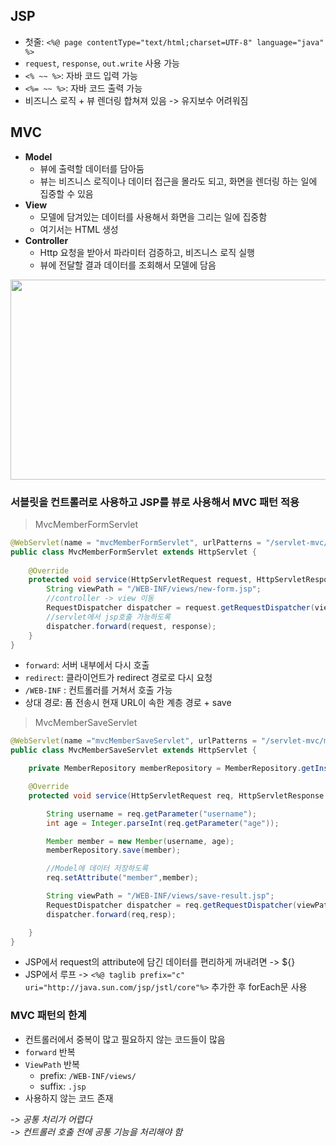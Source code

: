 ## JSP
- 첫줄: `<%@ page contentType="text/html;charset=UTF-8" language="java" %>`
- `request`, `response`, `out.write` 사용 가능
- `<% ~~ %>`: 자바 코드 입력 가능
- `<%= ~~ %>`: 자바 코드 출력 가능
- 비즈니스 로직 + 뷰 렌더링 합쳐져 있음 -> 유지보수 어려워짐

## MVC
- **Model**
  - 뷰에 출력할 데이터를 담아둠
  - 뷰는 비즈니스 로직이나 데이터 접근을 몰라도 되고, 화면을 렌더링 하는 일에 집중할 수 있음
- **View**
  - 모델에 담겨있는 데이터를 사용해서 화면을 그리는 일에 집중함
  - 여기서는 HTML 생성
- **Controller**
  - Http 요청을 받아서 파라미터 검증하고, 비즈니스 로직 실행
  - 뷰에 전달할 결과 데이터를 조회해서 모델에 담음

<img src ="https://user-images.githubusercontent.com/50178026/126802483-69b00d8c-ae0c-4831-bdd9-935991b6fd1b.png" width ="600" height ="320"/>

### 서블릿을 컨트롤러로 사용하고 JSP를 뷰로 사용해서 MVC 패턴 적용
> MvcMemberFormServlet  
```java
@WebServlet(name = "mvcMemberFormServlet", urlPatterns = "/servlet-mvc/members/new-form")
public class MvcMemberFormServlet extends HttpServlet {
    
    @Override
    protected void service(HttpServletRequest request, HttpServletResponse response) throws ServletException, IOException {
        String viewPath = "/WEB-INF/views/new-form.jsp";
        //controller -> view 이동
        RequestDispatcher dispatcher = request.getRequestDispatcher(viewPath);
        //servlet에서 jsp호출 가능하도록
        dispatcher.forward(request, response);
    }
}
```

- `forward`: 서버 내부에서 다시 호출
- `redirect`: 클라이언트가 redirect 경로로 다시 요청
- `/WEB-INF` : 컨트롤러를 거쳐서 호출 가능
- 상대 경로: 폼 전송시 현재 URL이 속한 계층 경로 + save

> MvcMemberSaveServlet  

```java
@WebServlet(name ="mvcMemberSaveServlet", urlPatterns = "/servlet-mvc/members/save")
public class MvcMemberSaveServlet extends HttpServlet {

    private MemberRepository memberRepository = MemberRepository.getInstance();

    @Override
    protected void service(HttpServletRequest req, HttpServletResponse resp) throws ServletException, IOException {

        String username = req.getParameter("username");
        int age = Integer.parseInt(req.getParameter("age"));

        Member member = new Member(username, age);
        memberRepository.save(member);

        //Model에 데이터 저장하도록
        req.setAttribute("member",member);

        String viewPath = "/WEB-INF/views/save-result.jsp";
        RequestDispatcher dispatcher = req.getRequestDispatcher(viewPath);
        dispatcher.forward(req,resp);

    }
}
```
- JSP에서 request의 attribute에 담긴 데이터를 편리하게 꺼내려면 -> ${}
- JSP에서 루프 -> `<%@ taglib prefix="c" uri="http://java.sun.com/jsp/jstl/core"%>` 추가한 후 forEach문 사용

### MVC 패턴의 한계
- 컨트롤러에서 중복이 많고 필요하지 않는 코드들이 많음
- `forward` 반복
- `ViewPath` 반복
  - prefix: `/WEB-INF/views/`
  - suffix: `.jsp`
- 사용하지 않는 코드 존재  


*-> 공통 처리가 어렵다*  
*-> 컨트롤러 호출 전에 공통 기능을 처리해야 함*  



